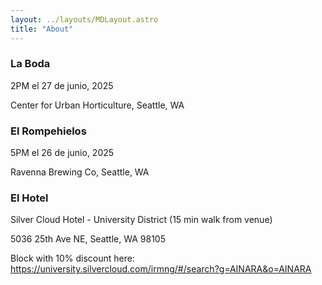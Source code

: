 ```yaml
---
layout: ../layouts/MDLayout.astro
title: "About"
---
```


### La Boda
2PM el 27 de junio, 2025

Center for Urban Horticulture, Seattle, WA

### El Rompehielos
5PM el 26 de junio, 2025

Ravenna Brewing Co, Seattle, WA

### El Hotel
Silver Cloud Hotel - University District (15 min walk from venue)

5036 25th Ave NE, Seattle, WA 98105

Block with 10% discount here: https://university.silvercloud.com/irmng/#/search?g=AINARA&o=AINARA
